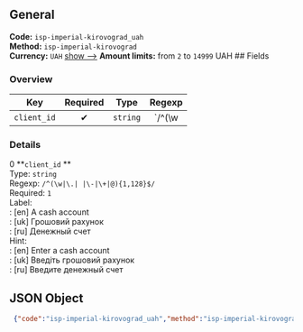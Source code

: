 ## General 
**Code:** `isp-imperial-kirovograd_uah`  
**Method:** `isp-imperial-kirovograd`  
**Currency:** `UAH` [show -->]() 
**Amount limits:** from `2`  to `14999`  UAH ## Fields 
### Overview 
|Key|Required|Type|Regexp| 
|:---:|:---:|:---:|:---:| 
|`client_id` |✔ |`string` |`/^(\w|\.| |\-|\+|@){1,128}$/` | 
 
### Details 
0 **`client_id` **  
Type: `string`  
Regexp: `/^(\w|\.| |\-|\+|@){1,128}$/`  
Required: `1`  
Label:  
: [en] A cash account  
: [uk] Грошовий рахунок  
: [ru] Денежный счет  
Hint:  
: [en] Enter a cash account  
: [uk] Введіть грошовий рахунок  
: [ru] Введите денежный счет  
## JSON Object 
```json
 {"code":"isp-imperial-kirovograd_uah","method":"isp-imperial-kirovograd","currency":"UAH","fields":[{"key":"client_id","type":"string","label":{"en":"A cash account","uk":"\u0413\u0440\u043e\u0448\u043e\u0432\u0438\u0439 \u0440\u0430\u0445\u0443\u043d\u043e\u043a","ru":"\u0414\u0435\u043d\u0435\u0436\u043d\u044b\u0439 \u0441\u0447\u0435\u0442"},"regexp":"\/^(\\w|\\.| |\\-|\\+|@){1,128}$\/","required":true,"position":1,"hint":{"en":"Enter a cash account","uk":"\u0412\u0432\u0435\u0434\u0456\u0442\u044c \u0433\u0440\u043e\u0448\u043e\u0432\u0438\u0439 \u0440\u0430\u0445\u0443\u043d\u043e\u043a","ru":"\u0412\u0432\u0435\u0434\u0438\u0442\u0435 \u0434\u0435\u043d\u0435\u0436\u043d\u044b\u0439 \u0441\u0447\u0435\u0442"},"example":"10103"}],"amount_min":2,"amount_max":14999}```  
